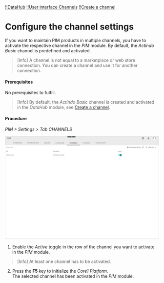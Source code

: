 [!!DataHub](../../DataHub/Overview/01_General.md)
[!!User interface Channels](../UserInterface/03e_Channels.md)
[!!Create a channel](../../DataHub/Integration/04_ManageChannels.md#create-a-channel)


# Configure the channel settings

If you want to maintain PIM products in multiple channels, you have to activate the respective channel in the *PIM* module. By default, the *Actindo Basic* channel is predefined and activated.

> [Info] A channel is not equal to a marketplace or web store connection. You can create a channel and use it for another connection.

#### Prerequisites

No prerequisites to fulfill.

> [Info] By default, the *Actindo Basic* channel is created and activated in the *DataHub* module, see [Create a channel](../../DataHub/Integration/04_ManageChannels.md#create-a-channel).

#### Procedure

*PIM > Settings > Tab CHANNELS*

![Channels](../../Assets/Screenshots/PIM/Settings/Channels/Channels.png "[Channels]")

1. Enable the *Active* toggle in the row of the channel you want to activate in the *PIM* module.

  > [Info] At least one channel has to be activated.

2. Press the **F5** key to initialize the *Core1 Platform*.   
  The selected channel has been activated in the *PIM* module.
